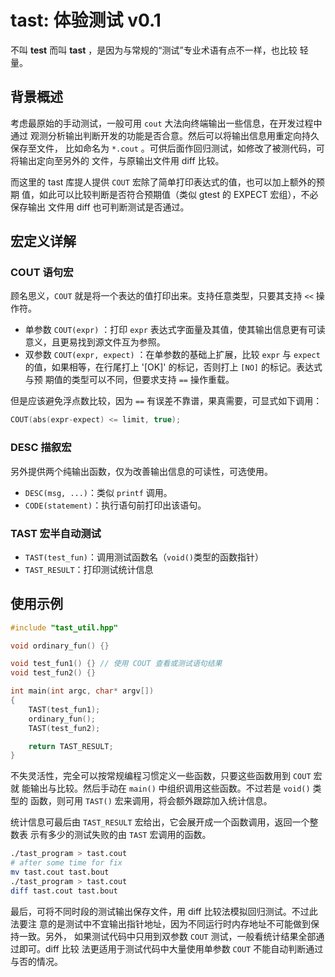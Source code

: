 # tast: 体验测试 v0.1

不叫 **test** 而叫 **tast** ，是因为与常规的“测试”专业术语有点不一样，也比较
轻量。

## 背景概述

考虑最原始的手动测试，一般可用 `cout` 大法向终端输出一些信息，在开发过程中通过
观测分析输出判断开发的功能是否合意。然后可以将输出信息用重定向持久保存至文件，
比如命名为 `*.cout` 。可供后面作回归测试，如修改了被测代码，可将输出定向至另外的
文件，与原输出文件用 diff 比较。

而这里的 tast 库提人提供 `COUT` 宏除了简单打印表达式的值，也可以加上额外的预期
值，如此可以比较判断是否符合预期值（类似 gtest 的 EXPECT 宏组），不必保存输出
文件用 diff 也可判断测试是否通过。

## 宏定义详解

### COUT 语句宏

顾名思义，`COUT` 就是将一个表达的值打印出来。支持任意类型，只要其支持 `<<` 操
作符。

* 单参数 `COUT(expr)` ：打印 `expr` 表达式字面量及其值，使其输出信息更有可读意义，且更易找到源文件互为参照。
* 双参数 `COUT(expr, expect)` ：在单参数的基础上扩展，比较 `expr` 与 `expect`
  的值，如果相等，在行尾打上 '[OK]' 的标记，否则打上 `[NO]` 的标记。表达式与预
  期值的类型可以不同，但要求支持 `==` 操作重载。

但是应该避免浮点数比较，因为 `==` 有误差不靠谱，果真需要，可显式如下调用：

```cpp
COUT(abs(expr-expect) <= limit, true);
```

### DESC 描叙宏

另外提供两个纯输出函数，仅为改善输出信息的可读性，可选使用。

* `DESC(msg, ...)`：类似 `printf` 调用。
* `CODE(statement)`：执行语句前打印出该语句。

### TAST 宏半自动测试

* `TAST(test_fun)`：调用测试函数名（`void()`类型的函数指针）
* `TAST_RESULT`：打印测试统计信息

## 使用示例

```cpp
#include "tast_util.hpp"

void ordinary_fun() {}

void test_fun1() {} // 使用 COUT 查看或测试语句结果
void test_fun2() {}

int main(int argc, char* argv[])
{
    TAST(test_fun1);
    ordinary_fun();
    TAST(test_fun2);

    return TAST_RESULT;
}
```

不失灵活性，完全可以按常规编程习惯定义一些函数，只要这些函数用到 `COUT` 宏就
能输出与比较。然后手动在 `main()` 中组织调用这些函数。不过若是 `void()` 类型的
函数，则可用 `TAST()` 宏来调用，将会额外跟踪加入统计信息。

统计信息可最后由 `TAST_RESULT` 宏给出，它会展开成一个函数调用，返回一个整数表
示有多少的测试失败的由 `TAST` 宏调用的函数。

```bash
./tast_program > tast.cout
# after some time for fix
mv tast.cout tast.bout
./tast_program > tast.cout
diff tast.cout tast.bout
```

最后，可将不同时段的测试输出保存文件，用 diff 比较法模拟回归测试。不过此法要注
意的是测试中不宜输出指针地址，因为不同运行时内存地址不可能做到保持一致。另外，
如果测试代码中只用到双参数 `COUT` 测试，一般看统计结果全部通过即可。diff 比较
法更适用于测试代码中大量使用单参数 `COUT` 不能自动判断通过与否的情况。

